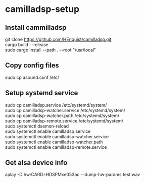 # camilladsp-setup

## Install cammilladsp
git clone https://github.com/HEnquist/camilladsp.git  
cargo build --release  
sudo cargo install --path . --root "/usr/local"  

## Copy config files
sudo cp asound.conf /etc/  

## Setup systemd service
sudo cp camilladsp.service /etc/systemd/system/  
sudo cp camilladsp-watcher.service /etc/systemd/system/  
sudo cp camilladsp-watcher.path /etc/systemd/system/  
sudo cp camilladsp-remote.service /etc/systemd/system/  
sudo systemctl daemon-reload  
sudo systemctl enable camilladsp.service  
sudo systemctl enable camilladsp-watcher.service  
sudo systemctl enable camilladsp-watcher.path  
sudo systemctl enable camilladsp-remote.service  


## Get alsa device info
aplay -D hw:CARD=HDSPMxe053ac --dump-hw-params test.wav